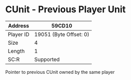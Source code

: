#  CUnit - Previous Player Unit
Address   | 59CD10
----------|-------------
Player ID | 19051 (Byte Offset: 0)
Size 	  | 4
Length 	  | 1
SC:R      | Supported

Pointer to previous CUnit owned by the same player
